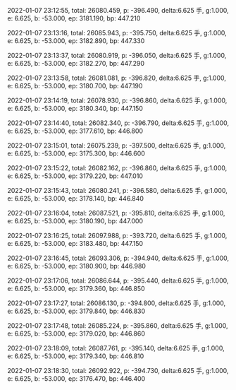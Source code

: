 2022-01-07 23:12:55, total: 26080.459, p: -396.490, delta:6.625 手, g:1.000, e: 6.625, b: -53.000, ep: 3181.190, bp: 447.210

2022-01-07 23:13:16, total: 26085.943, p: -395.750, delta:6.625 手, g:1.000, e: 6.625, b: -53.000, ep: 3182.890, bp: 447.330

2022-01-07 23:13:37, total: 26080.919, p: -396.050, delta:6.625 手, g:1.000, e: 6.625, b: -53.000, ep: 3182.270, bp: 447.290

2022-01-07 23:13:58, total: 26081.081, p: -396.820, delta:6.625 手, g:1.000, e: 6.625, b: -53.000, ep: 3180.700, bp: 447.190

2022-01-07 23:14:19, total: 26078.930, p: -396.860, delta:6.625 手, g:1.000, e: 6.625, b: -53.000, ep: 3180.340, bp: 447.150

2022-01-07 23:14:40, total: 26082.340, p: -396.790, delta:6.625 手, g:1.000, e: 6.625, b: -53.000, ep: 3177.610, bp: 446.800

2022-01-07 23:15:01, total: 26075.239, p: -397.500, delta:6.625 手, g:1.000, e: 6.625, b: -53.000, ep: 3175.300, bp: 446.600

2022-01-07 23:15:22, total: 26082.162, p: -396.860, delta:6.625 手, g:1.000, e: 6.625, b: -53.000, ep: 3179.220, bp: 447.010

2022-01-07 23:15:43, total: 26080.241, p: -396.580, delta:6.625 手, g:1.000, e: 6.625, b: -53.000, ep: 3178.140, bp: 446.840

2022-01-07 23:16:04, total: 26087.521, p: -395.810, delta:6.625 手, g:1.000, e: 6.625, b: -53.000, ep: 3180.190, bp: 447.000

2022-01-07 23:16:25, total: 26097.988, p: -393.720, delta:6.625 手, g:1.000, e: 6.625, b: -53.000, ep: 3183.480, bp: 447.150

2022-01-07 23:16:45, total: 26093.306, p: -394.940, delta:6.625 手, g:1.000, e: 6.625, b: -53.000, ep: 3180.900, bp: 446.980

2022-01-07 23:17:06, total: 26086.644, p: -395.440, delta:6.625 手, g:1.000, e: 6.625, b: -53.000, ep: 3179.360, bp: 446.850

2022-01-07 23:17:27, total: 26086.130, p: -394.800, delta:6.625 手, g:1.000, e: 6.625, b: -53.000, ep: 3179.840, bp: 446.830

2022-01-07 23:17:48, total: 26085.224, p: -395.860, delta:6.625 手, g:1.000, e: 6.625, b: -53.000, ep: 3179.020, bp: 446.860

2022-01-07 23:18:09, total: 26087.761, p: -395.140, delta:6.625 手, g:1.000, e: 6.625, b: -53.000, ep: 3179.340, bp: 446.810

2022-01-07 23:18:30, total: 26092.922, p: -394.730, delta:6.625 手, g:1.000, e: 6.625, b: -53.000, ep: 3176.470, bp: 446.400